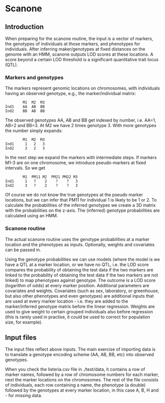 # Scanone

## Introduction

When preparing for the scanone routine, the input is a vector of markers, the
genotypes of individuals at those markers, and phenotypes for individuals.
After inferring maker/genotypes at fixed distances on the genome with an HMM,
scanone outputs LOD scores at these locations. A score beyond a certain LOD
threshold is a significant quantitative trait locus (QTL).

### Markers and genotypes

The markers represent genomic locations on chromosomes, with individuals having
an observed genotype, e.g., the marker/individual matrix:

            M1  M2  M3
    Ind1    AA  AB  BB
    Ind2    BB  AB  BB

The observed genotypes AA, AB and BB get indexed by number, i.e. AA=1, AB=2 and
BB=3. At M2 we have 2 times genotype 3. With more genotypes the number simply 
expands:

            M1  M2  M3
    Ind1     1   2   3
    Ind2     3   2   3

In the next step we expand the markers with intermediate steps. If markers M1-3
are on one chromosome, we introduce pseudo-markers at fixed intervals. So we get

            M1  PM11 M2  PM21 PM22 M3
    Ind1     1   ?    2    ?    ?   3
    Ind2     3   ?    2    ?    ?   3
  
Of course we do not know the true genotypes at the pseudo marker locations, but
we can infer that PM11 for individual 1 is likely to be 1 or 2. To calculate
the probabilities of the inferred genotypes we create a 3D matrix with the
probabilities on the z-axis. The (inferred) genotype probabilities are
calculated using an HMM.

### Scanone routine

The actual scanone routine uses the genotype probabilities at a marker location
and the phenotypes as inputs. Optionally, weights and covariates can be passed
in.

Using the genotype probabilities we can use models (where the model is we have
a QTL at a marker location, or we have no QTL, i.e.  the LOD score compares the
probability of obtaining the test data if the two markers are linked to the
probability of obtaining the test data if the two markers are not linked) to
map phenotypes against genotype. The outcome is a LOD score (logarithm of odds)
at every marker position. Additional parameters are covariates and weights.
Covariates (such as sex, laboratory, or greenhouse, but also other phenotypes
and even genotypes) are additional inputs that are used at every marker
location - i.e.  they are added to the marker/inferred genotype matrix before
the linear regression.  Weights are used to give weight to certain grouped
individuals also before regression (this is rarely used in practise, it could
be used to correct for population size, for example).

## Input files

The input files reflect above inputs. The main exercise of importing data is to
translate a genotype encoding scheme (AA, AB, BB, etc) into observed genotypes. 

When you check the listeria.csv file in ./test/data, it contains a row
of marker names, followed by a row of chromosome numbers for each marker, next 
the marker locations on the chromosomes. The rest of the file consists
of individuals, each row containing a name, the phenotype (a double) followed by
the genotypes at every marker location, in this case A, B, H and - for missing
data.


